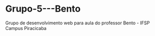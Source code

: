 # Grupo-5---Bento
Grupo de desenvolvimento web para aula do professor Bento - IFSP Campus Piracicaba
